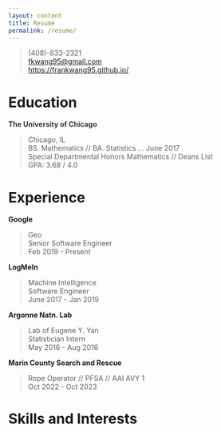 ```yaml
---
layout: content
title: Resume
permalink: /resume/
---
```


> (408)-833-2321  
> fkwang95@gmail.com  
> https://frankwang95.github.io/

# Education

<span style="color:363636">__The University of Chicago__</span>

> Chicago, IL  
> BS. Mathematics // BA. Statistics ... June 2017  
> Special Departmental Honors Mathematics // Deans List  
> GPA: 3.68 / 4.0

# Experience

__Google__

> Geo  
> Senior Software Engineer  
> Feb 2019 - Present

__LogMeIn__

> Machine Intelligence  
> Software Engineer  
> June 2017 - Jan 2019

__Argonne Natn. Lab__

> Lab of Eugene Y. Yan  
> Statistician Intern  
> May 2016 - Aug 2016

__Marin County Search and Rescue__

> Rope Operator // PFSA // AAI AVY 1  
> Oct 2022 - Oct 2023

# Skills and Interests



